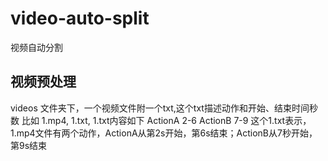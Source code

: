 # video-auto-split
视频自动分割
## 视频预处理
videos 文件夹下，一个视频文件附一个txt,这个txt描述动作和开始、结束时间秒数
比如 1.mp4, 1.txt, 1.txt内容如下
ActionA 2-6
ActionB 7-9
这个1.txt表示，1.mp4文件有两个动作，ActionA从第2s开始，第6s结束；ActionB从7秒开始，第9s结束

